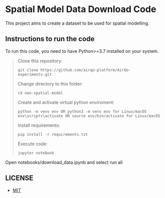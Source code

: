 # Spatial Model Data Download Code
This project aims to create a dataset to be used for spatial modelling.


## Instructions to run the code
To run this code, you need to have Python>=3.7 installed on your system.

> Clone this repository:
> ```
> git clone https://github.com/airqo-platform/AirQo-experiments.git
> ```
> Change directory to this folder:
> ```
> cd neo-spatial-model
> ```
> Create and activate virtual python enviroment:
> ```
> python -m venv env OR python3 -m venv env for Linux/macOS
> env\scripts\activate OR source env/bin/activate for Linux/macOS
> ```
> Install requirements:
> ```
> pip install -r requirements.txt
> ```
> Execute code:
> ```
> jupyter notebook
> ```
Open notebooks/download_data.ipynb and select run all

## LICENSE

- [MIT](https://choosealicense.com/licenses/mit/)
